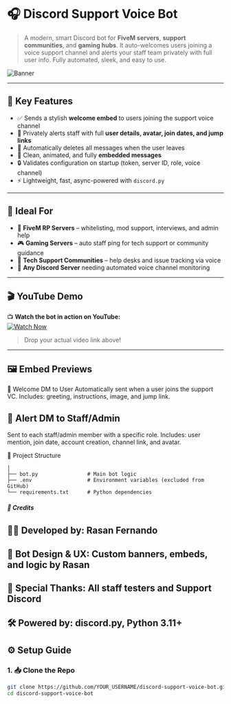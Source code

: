 # 🎧 Discord Support Voice Bot

> A modern, smart Discord bot for **FiveM servers**, **support communities**, and **gaming hubs**. It auto-welcomes users joining a voice support channel and alerts your staff team privately with full user info. Fully automated, sleek, and easy to use.

![Banner](https://cdn.discordapp.com/attachments/1338114250161524787/1368695350835282070/GIF1.gif)

---

## 📌 Key Features

- ✅ Sends a stylish **welcome embed** to users joining the support voice channel
- 🚨 Privately alerts staff with full **user details, avatar, join dates, and jump links**
- 🧹 Automatically deletes all messages when the user leaves
- 🎨 Clean, animated, and fully **embedded messages**
- 🔒 Validates configuration on startup (token, server ID, role, voice channel)
- ⚡ Lightweight, fast, async-powered with `discord.py`

---

## 🧠 Ideal For

- 🚓 **FiveM RP Servers** – whitelisting, mod support, interviews, and admin help
- 🎮 **Gaming Servers** – auto staff ping for tech support or community guidance
- 🧰 **Tech Support Communities** – help desks and issue tracking via voice
- 💬 **Any Discord Server** needing automated voice channel monitoring

---

## 🎬 YouTube Demo

📺 **Watch the bot in action on YouTube:**  
[![Watch Now](https://img.shields.io/badge/Watch%20on-YouTube-red?style=for-the-badge&logo=youtube)](https://your-youtube-link.com)

> Drop your actual video link above!

---

## **🖼️ Embed Previews**
👋 Welcome DM to User
Automatically sent when a user joins the support VC.
Includes: greeting, instructions, image, and jump link.


## **👮 Alert DM to Staff/Admin**
Sent to each staff/admin member with a specific role.
Includes: user mention, join date, account creation, channel link, and avatar.


📂 Project Structure

``` 📁 discord-support-voice-bot
│
├── bot.py                # Main bot logic
├── .env                  # Environment variables (excluded from GitHub)
└── requirements.txt      # Python dependencies
```

###### **👤 Credits**

## 👨‍💻 Developed by: Rasan Fernando 

## 🎨 Bot Design & UX: Custom banners, embeds, and logic by Rasan

## 💬 Special Thanks: All staff testers and Support Discord

## 🛠️ Powered by: discord.py, Python 3.11+



## ⚙️ Setup Guide

### 1. 📥 Clone the Repo

```bash
git clone https://github.com/YOUR_USERNAME/discord-support-voice-bot.git
cd discord-support-voice-bot
